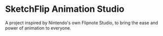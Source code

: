# SketchFlip Animation Studio
A project inspired by Nintendo's own Flipnote Studio, to bring the ease and power of animation to everyone.
